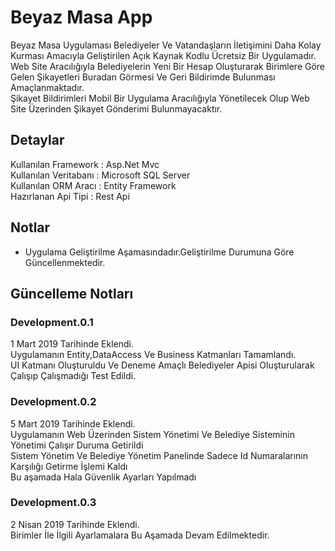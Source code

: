 # Beyaz Masa App
Beyaz Masa Uygulaması Belediyeler Ve Vatandaşların İletişimini Daha Kolay Kurması Amacıyla Geliştirilen Açık Kaynak Kodlu Ücretsiz Bir Uygulamadır.
</br>
Web Site Aracılığıyla Belediyelerin Yeni Bir Hesap Oluşturarak Birimlere Göre Gelen Şikayetleri Buradan Görmesi Ve Geri Bildirimde Bulunması Amaçlanmaktadır.
</br>
Şikayet Bildirimleri Mobil Bir Uygulama Aracılığıyla Yönetilecek Olup Web Site Üzerinden Şikayet Gönderimi Bulunmayacaktır.
</br>

## Detaylar
Kullanılan Framework : Asp.Net Mvc </br>
Kullanılan Veritabanı : Microsoft SQL Server </br>
Kullanılan ORM Aracı : Entity Framework </br>
Hazırlanan Api Tipi : Rest Api </br>

## Notlar
- Uygulama Geliştirilme Aşamasındadır.Geliştirilme Durumuna Göre Güncellenmektedir. </br>

## Güncelleme Notları

### Development.0.1
1 Mart 2019 Tarihinde Eklendi. </br>
Uygulamanın Entity,DataAccess Ve Business Katmanları Tamamlandı. </br>
UI Katmanı Oluşturuldu Ve Deneme Amaçlı Belediyeler Apisi Oluşturularak Çalışıp Çalışmadığı Test Edildi. </br>

### Development.0.2
5 Mart 2019 Tarihinde Eklendi. </br>
Uygulamanın Web Üzerinden Sistem Yönetimi Ve Belediye Sisteminin Yönetimi Çalışır Duruma Getirildi </br>
Sistem Yönetim Ve Belediye Yönetim Panelinde Sadece Id Numaralarının Karşılığı Getirme İşlemi Kaldı </br>
Bu aşamada Hala Güvenlik Ayarları Yapılmadı </br>

### Development.0.3
2 Nisan 2019 Tarihinde Eklendi. </br>
Birimler İle İlgili Ayarlamalara Bu Aşamada Devam Edilmektedir. </br>


